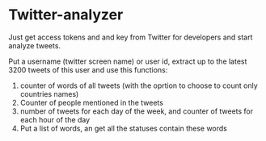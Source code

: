 # Twitter-analyzer

Just get access tokens and and key from Twitter for developers and start analyze tweets. 

Put a username (twitter screen name) or user id, extract up to the latest 3200 tweets of this user and use this functions:

1. counter of words of all tweets (with the oprtion to choose to count only countries names) 
2. Counter of people mentioned in the tweets
3. number of tweets for each day of the week, and counter of tweets for each hour of the day
4. Put a list of words, an get all the statuses contain these words
